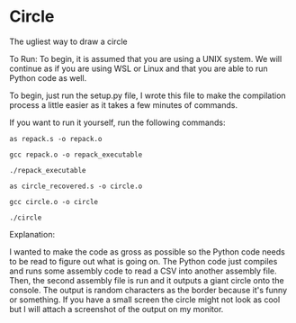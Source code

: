 # Circle
The ugliest way to draw a circle

To Run:
To begin, it is assumed that you are using a UNIX system. We will continue as if you are using WSL or Linux and that you are able to run Python code as well.

To begin, just run the setup.py file, I wrote this file to make the compilation process a little easier as it takes a few minutes of commands.

If you want to run it yourself, run the following commands:

```as repack.s -o repack.o```

```gcc repack.o -o repack_executable```

```./repack_executable```

```as circle_recovered.s -o circle.o```

```gcc circle.o -o circle```

```./circle```



Explanation:

I wanted to make the code as gross as possible so the Python code needs to be read to figure out what is going on. The Python code just compiles and runs some assembly code to read a CSV into another assembly file. Then, the second assembly file is run and it outputs a giant circle onto the console. The output is random characters as the border because it's funny or something. If you have a small screen the circle might not look as cool but I will attach a screenshot of the output on my monitor.

